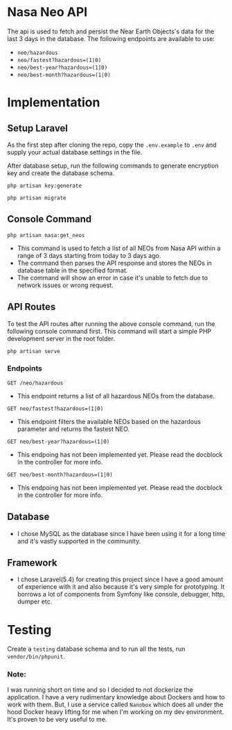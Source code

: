 # Nasa Neo API

The api is used to fetch and persist the Near Earth Objects's data for the last 3 days in the database. The following endpoints are available to use:

  - `neo/hazardous`
  - `neo/fastest?hazardous=(1|0)`
  - `neo/best-year?hazardous=(1|0)`
  - `neo/best-month?hazardous=(1|0)`

# Implementation

  ## Setup Laravel
  
As the first step after cloning the repo, copy the `.env.example` to `.env` and supply your actual database settings in the file. 

After database setup, run the following commands to generate encryption key and create the database schema.

```
php artisan key:generate 
```

```
php artisan migrate
```


  ## Console Command
```
php artisan nasa:get_neos
```
  - This command is used to fetch a list of all NEOs from Nasa API within a range of 3 days starting from today to 3 days ago.
  - The command then parses the API response and stores the NEOs in database table in the specified format.
  - The command will show an error in case it's unable to fetch due to network issues or wrong request.

  ## API Routes

To test the API routes after running the above console command, run the following console command first. This command will start a simple PHP development server in the root folder.

```
php artisan serve
```

  ### Endpoints

```
GET /neo/hazardous
```
   - This endpoint returns a list of all hazardous NEOs from the database.

```
GET neo/fastest?hazardous=(1|0)
```
   - This endpoint filters the available NEOs based on the hazardous parameter and returns the fastest NEO.

```
GET neo/best-year?hazardous=(1|0)
```
   - This endpoing has not been implemented yet. Please read the docblock in the controller for more info.

```
GET neo/best-month?hazardous=(1|0)
```
   - This endpoing has not been implemented yet. Please read the docblock in the controller for more info.

  ## Database
- I chose MySQL as the database since I have been using it for a long time and it's vastly supported in the community.

 ## Framework
 - I chose Laravel(5.4) for creating this project since I have a good amount of experience with it and also because it's very simple for prototyping. It borrows a lot of components from Symfony like console, debugger, http, dumper etc. 

# Testing
  
Create a `testing` database schema and to run all the tests, run `vendor/bin/phpunit`.

### Note: 
I was running short on time and so I decided to not dockerize the application. I have a very rudimentary knowledge about Dockers and how to work with them. But, I use a service called `Nanobox` which does all under the hood Docker heavy lifting for me when I'm working on my dev environment. It's proven to be very useful to me.

